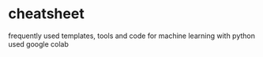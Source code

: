 # cheatsheet
frequently used templates, tools and code for machine learning with python
used google colab
